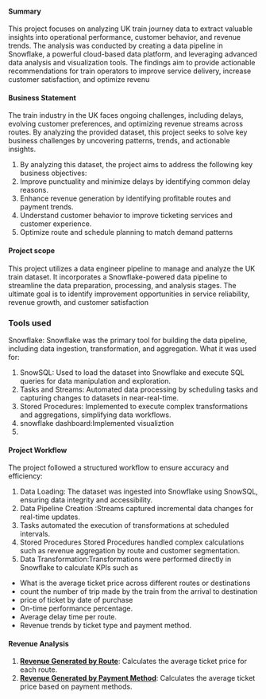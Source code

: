 #### Summary 
  This project focuses on analyzing UK train journey data to extract valuable insights into operational performance, customer behavior, and revenue trends. The analysis was conducted by creating a data pipeline in Snowflake, a powerful cloud-based data platform, and leveraging advanced data analysis and visualization tools. The findings aim to provide actionable recommendations for train operators to improve service delivery, increase customer satisfaction, and optimize revenu

####  Business Statement

The train industry in the UK faces ongoing challenges, including delays, evolving customer preferences, and optimizing revenue streams across routes. By analyzing the provided dataset, this project seeks to solve key business challenges by uncovering patterns, trends, and actionable insights.

1. By analyzing this dataset, the project aims to address the following key business objectives:
2. Improve punctuality and minimize delays by identifying common delay reasons.
3. Enhance revenue generation by identifying profitable routes and payment trends.
4. Understand customer behavior to improve ticketing services and customer experience.
5. Optimize route and schedule planning to match demand patterns

#### Project scope
This project utilizes a data engineer pipeline to manage and analyze the UK train dataset. It incorporates a Snowflake-powered data pipeline to streamline the data preparation, processing, and analysis stages. The ultimate goal is to identify improvement opportunities in service reliability, revenue growth, and customer satisfaction

### Tools used
Snowflake:
Snowflake was the primary tool for building the data  pipeline, including data ingestion, transformation, and aggregation.
What it was used for:
1. SnowSQL: Used to load the dataset into Snowflake and execute SQL queries for data manipulation and exploration.
2. Tasks and Streams: Automated data processing by scheduling tasks and capturing changes to datasets in near-real-time.
3. Stored Procedures: Implemented to execute complex transformations and aggregations, simplifying data workflows.
4. snowflake dashboard:Implemented  visualiztion
5. 
#### Project Workflow
The project followed a structured workflow to ensure accuracy and efficiency:

1.  Data Loading: The dataset was ingested into Snowflake using SnowSQL, ensuring data integrity and accessibility.
2.  Data Pipeline Creation :Streams captured incremental data changes for real-time updates.
3.  Tasks automated the execution of transformations at scheduled intervals.
4. Stored Procedures  Stored Procedures handled complex calculations such as revenue aggregation by route and customer segmentation.
5.  Data Transformation:Transformations were performed directly in Snowflake to calculate KPIs such as
   * What is the average ticket price across different routes or destinations
   * count the number of trip made by the train from the arrival to destination
   * price of ticket by date of purchase
   * On-time performance percentage.
   * Average delay time per route.
   * Revenue trends by ticket type and payment method.


#### Revenue Analysis
1. **[Revenue Generated by Route](SQL/revenue_analysis.sql)**: Calculates the average ticket price for each route.
2. **[Revenue Generated by Payment Method](REVENUE_ANALYSIS2.sql)**: Calculates the average ticket price based on payment methods.


